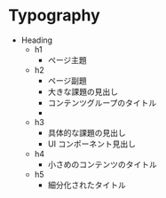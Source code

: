 # Typography

- Heading
  - h1
    - ページ主題
  - h2
    - ページ副題
    - 大きな課題の見出し
    - コンテンツグループのタイトル
    -
  - h3
    - 具体的な課題の見出し
    - UI コンポーネント見出し
  - h4
    - 小さめのコンテンツのタイトル
  - h5
    - 細分化されたタイトル
